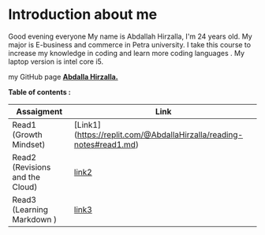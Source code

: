 # Introduction about me
Good evening everyone
My name is Abdallah Hirzalla, I'm 24 years old.
My major is E-business and commerce in Petra university.
I take this course to increase my knowledge in coding and learn more coding languages .
My laptop version is intel core i5.

my GitHub page **[Abdalla Hirzalla.](https://github.com/Abdalla-Hirzalla)**

**Table of contents :**

Assaigment|Link
----------|-----
Read1 (Growth Mindset)     | [Link1]  (https://replit.com/@AbdallaHirzalla/reading-notes#read1.md)
Read2 (Revisions and the Cloud)     |[link2](https://replit.com/@AbdallaHirzalla/reading-notes#read2.md)
Read3 (Learning Markdown )|[link3](https://replit.com/@AbdallaHirzalla/reading-notes#read3.md)
